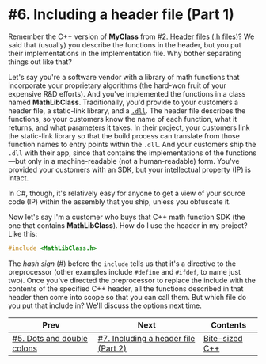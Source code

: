 # #6. Including a header file (Part 1)

Remember the C++ version of **MyClass** from [#2. Header files (.h files)](002.md)? We said that (usually) you describe the functions in the header, but you put their implementations in the implementation file. Why bother separating things out like that?

Let's say you're a software vendor with a library of math functions that incorporate your proprietary algorithms (the hard-won fruit of your expensive R&D efforts). And you've implemented the functions in a class named **MathLibClass**. Traditionally, you'd provide to your customers a header file, a static-link library, and a [`.dll`](https://docs.microsoft.com/windows/win32/dlls/dynamic-link-libraries). The header file describes the functions, so your customers know the name of each function, what it returns, and what parameters it takes. In their project, your customers link the static-link library so that the build process can translate from those function names to entry points within the `.dll`. And your customers ship the `.dll` with their app, since that contains the implementations of the functions&mdash;but only in a machine-readable (not a human-readable) form. You've provided your customers with an SDK, but your intellectual property (IP) is intact.

In C#, though, it's relatively easy for anyone to get a view of your source code (IP) within the assembly that you ship, unless you obfuscate it.

Now let's say I'm a customer who buys that C++ math function SDK (the one that contains **MathLibClass**). How do I use the header in my project? Like this:

```cpp
#include <MathLibClass.h>
```

The *hash sign* (#) before the `include` tells us that it's a directive to the preprocessor (other examples include `#define` and `#ifdef`, to name just two). Once you've directed the preprocessor to replace the include with the contents of the specified C++ header, all the functions described in that header then come into scope so that you can call them. But which file do you put that include in? We'll discuss the options next time.

|Prev|Next|Contents|
|-|-|-|
|[#5. Dots and double colons](005.md)|[#7. Including a header file (Part 2)](007.md)|[Bite-sized C++](../README.md)|
